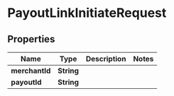 

# PayoutLinkInitiateRequest


## Properties

| Name | Type | Description | Notes |
|------------ | ------------- | ------------- | -------------|
|**merchantId** | **String** |  |  |
|**payoutId** | **String** |  |  |



